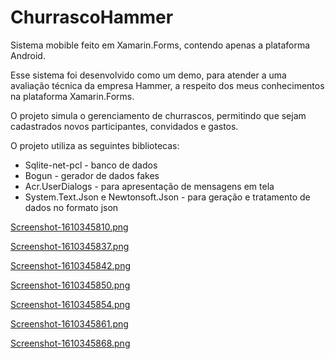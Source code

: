 # ChurrascoHammer

Sistema mobible feito em Xamarin.Forms, contendo apenas a plataforma Android. 

Esse sistema foi desenvolvido como um demo, para atender a uma avaliação técnica da empresa Hammer, a respeito dos meus conhecimentos na plataforma Xamarin.Forms.

O projeto simula o gerenciamento de churrascos, permitindo que sejam cadastrados novos participantes, convidados e gastos.

O projeto utiliza as seguintes bibliotecas:

- Sqlite-net-pcl - banco de dados
- Bogun - gerador de dados fakes
- Acr.UserDialogs - para apresentação de mensagens em tela
- System.Text.Json e Newtonsoft.Json - para geração e tratamento de dados no formato json

[Screenshot-1610345810.png](https://postimg.cc/vgx8Wq3H)

[Screenshot-1610345837.png](https://postimg.cc/jnhpNy0S)

[Screenshot-1610345842.png](https://postimg.cc/RNSFYR0G)

[Screenshot-1610345850.png](https://postimg.cc/TKhPd3gD)

[Screenshot-1610345854.png](https://postimg.cc/phMVJQ7f)

[Screenshot-1610345861.png](https://postimg.cc/nsBprjzC)

[Screenshot-1610345868.png](https://postimg.cc/pprv81rN)
